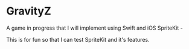 # GravityZ
A game in progress that I will implement using Swift and iOS SpriteKit - 

This is for fun so that I can test SpriteKit and it's features.
